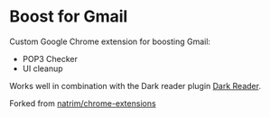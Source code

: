 # Boost for Gmail
Custom Google Chrome extension for boosting Gmail:

* POP3 Checker
* UI cleanup

Works well in combination with the Dark reader plugin [Dark Reader](https://darkreader.org).

Forked from [natrim/chrome-extensions](https://github.com/natrim/chrome-extensions)


